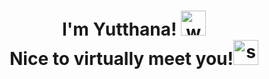 <h1 align="center"> 
<!-- <img src="https://media.giphy.com/media/M9gbBd9nbDrOTu1Mqx/giphy.gif" width="auto" height="200" alt="waving hand"/> -->
  I'm Yutthana! <img src="https://media.giphy.com/media/hvRJCLFzcasrR4ia7z/giphy.gif" width="40" height="40" alt="waving hand" /> 
  <br>
  Nice to virtually meet you!<img src="https://media.giphy.com/media/MKhurBsDHFPEDiipWx/giphy.gif" width="40" height="40" alt="smiling face"/>
</h1>
